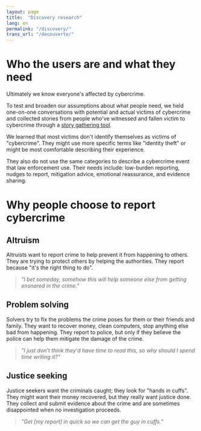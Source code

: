 ```yaml
---
layout: page
title:  "Discovery research"
lang: en
permalink: "/discovery/"
trans_url: "/decouverte/"
---
```


# Who the users are and what they need

Ultimately we know everyone's affected by cybercrime. 

To test and broaden our assumptions about what people need, we held one-on-one conversations with potential and actual victims of cybercrime and collected stories from people who've witnessed and fallen victim to cybercrime through a [story gathering tool](https://tell-us.cds-snc.ca). 

We learned that most victims don't identify themselves as victims of "cybercrime". They might use more specific terms like "identity theft" or might be most comfortable describing their experience. 

They also do not use the same categories to describe a cybercrime event that law enforcement use. Their needs include: low-burden reporting, nudges to report, mitigation advice, emotional reassurance, and evidence sharing.

# Why people choose to report cybercrime

## Altruism

Altruists want to report crime to help prevent it from happening to others. They are trying to protect others by helping the authorities. They report because "it's the right thing to do". 

> *"I bet someday, somehow this will help someone else from getting ensnared in the crime."*

## Problem solving

Solvers try to fix the problems the crime poses for them or their friends and family. They want to recover money, clean computers, stop anything else bad from happening. They report to police, but only if they believe the police can help them mitigate the damage of the crime.

> *"I just don't think they'd have time to read this, so why should I spend time writing it?"*


## Justice seeking

Justice seekers want the criminals caught; they look for "hands in cuffs". They might want their money recovered, but they really want justice done. They collect and submit evidence about the crime and are sometimes disappointed when no investigation proceeds.

> *"Get [my report] in quick so we can get the guy in cuffs."*
